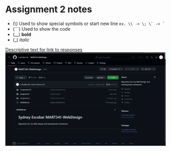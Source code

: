 # Assignment 2 notes

 - (\\) Used to show special symbols or start new line ``` ex. \\ -> \; \` -> ` ```
 - (\```) Used to show the code
 - (__) __bold__
 - (_) _italic_
   
[Descriptive text for link to responses](./responses.txt)\
![Alt text for screenshot](./Screenshot.png)
